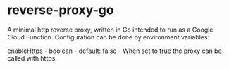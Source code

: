 # reverse-proxy-go

A minimal http reverse proxy, written in Go intended to run as a Google Cloud Function.
Configuration can be done by environment variables:

enableHttps - boolean - default: false - When set to true the proxy can be called with https.
